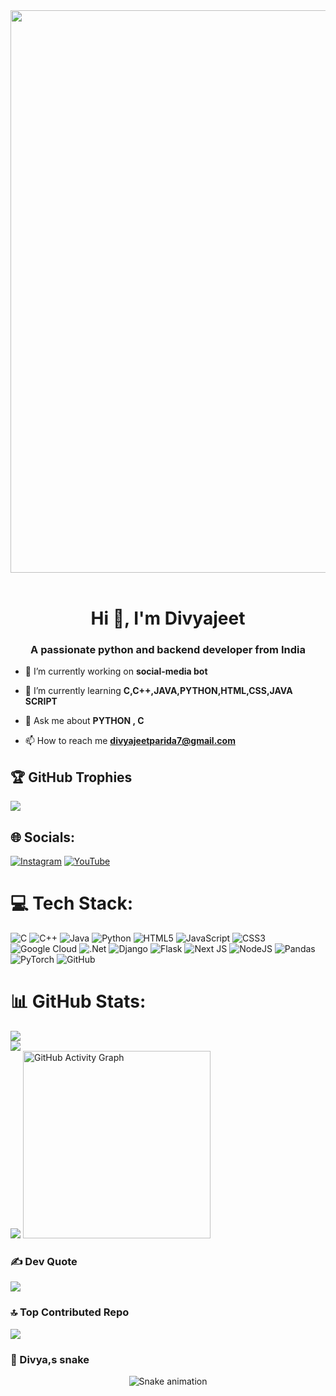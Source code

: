 
<img src="https://github.com/Anmol-Baranwal/Cool-GIFs-For-GitHub/assets/74038190/80728820-e06b-4f96-9c9e-9df46f0cc0a5" width="900">
<br><br>


<h1 align="center">Hi 👋, I'm Divyajeet</h1>
<h3 align="center">A passionate python and backend developer from India</h3>



- 🔭 I’m currently working on **social-media bot**

- 🌱 I’m currently learning **C,C++,JAVA,PYTHON,HTML,CSS,JAVA SCRIPT**

- 💬 Ask me about **PYTHON , C**

- 📫 How to reach me **divyajeetparida7@gmail.com**
  
## 🏆 GitHub Trophies
![](https://github-profile-trophy.vercel.app/?username=divyajeet25&theme=shadow_green&no-frame=false&bg=true&margin-w=6)

## 🌐 Socials:
[![Instagram](https://img.shields.io/badge/Instagram-%23E4405F.svg?logo=Instagram&logoColor=white)](https://instagram.com/divx.legend_king) [![YouTube](https://img.shields.io/badge/YouTube-%23FF0000.svg?logo=YouTube&logoColor=white)](https://youtube.com/@@divya-creations) 

# 💻 Tech Stack:
![C](https://img.shields.io/badge/c-%2300599C.svg?style=for-the-badge&logo=c&logoColor=white) ![C++](https://img.shields.io/badge/c++-%2300599C.svg?style=for-the-badge&logo=c%2B%2B&logoColor=white) ![Java](https://img.shields.io/badge/java-%23ED8B00.svg?style=for-the-badge&logo=openjdk&logoColor=white) ![Python](https://img.shields.io/badge/python-3670A0?style=for-the-badge&logo=python&logoColor=ffdd54) ![HTML5](https://img.shields.io/badge/html5-%23E34F26.svg?style=for-the-badge&logo=html5&logoColor=white) ![JavaScript](https://img.shields.io/badge/javascript-%23323330.svg?style=for-the-badge&logo=javascript&logoColor=%23F7DF1E) ![CSS3](https://img.shields.io/badge/css3-%231572B6.svg?style=for-the-badge&logo=css3&logoColor=white) ![Google Cloud](https://img.shields.io/badge/GoogleCloud-%234285F4.svg?style=for-the-badge&logo=google-cloud&logoColor=white) ![.Net](https://img.shields.io/badge/.NET-5C2D91?style=for-the-badge&logo=.net&logoColor=white) ![Django](https://img.shields.io/badge/django-%23092E20.svg?style=for-the-badge&logo=django&logoColor=white) ![Flask](https://img.shields.io/badge/flask-%23000.svg?style=for-the-badge&logo=flask&logoColor=white) ![Next JS](https://img.shields.io/badge/Next-black?style=for-the-badge&logo=next.js&logoColor=white) ![NodeJS](https://img.shields.io/badge/node.js-6DA55F?style=for-the-badge&logo=node.js&logoColor=white) ![Pandas](https://img.shields.io/badge/pandas-%23150458.svg?style=for-the-badge&logo=pandas&logoColor=white) ![PyTorch](https://img.shields.io/badge/PyTorch-%23EE4C2C.svg?style=for-the-badge&logo=PyTorch&logoColor=white) ![GitHub](https://img.shields.io/badge/github-%23121011.svg?style=for-the-badge&logo=github&logoColor=white)
# 📊 GitHub Stats:
![](https://github-readme-stats.vercel.app/api?username=divyajeet25&theme=dark&hide_border=false&include_all_commits=true&count_private=true)<br/>
![](https://nirzak-streak-stats.vercel.app/?user=divyajeet25&theme=dark&hide_border=false)<br/>
![](https://github-readme-stats.vercel.app/api/top-langs/?username=divyajeet25&theme=dark&hide_border=false&include_all_commits=true&count_private=true&layout=compact)
<img src="https://github-readme-activity-graph.vercel.app/graph?username=divyajeet25&theme=react&area=true&hide_border=false" height="300" alt="GitHub Activity Graph"/>

### ✍️ Dev Quote
![](https://quotes-github-readme.vercel.app/api?type=horizontal&theme=radical)

### 🔝 Top Contributed Repo
![](https://github-contributor-stats.vercel.app/api?username=divyajeet25&limit=5&theme=dark&combine_all_yearly_contributions=true)

### 🐍 Divya,s snake
<p align="center">
  <img src="https://raw.githubusercontent.com/code gaura/code gaura/output/snake.svg" alt="Snake animation" />
</p>
